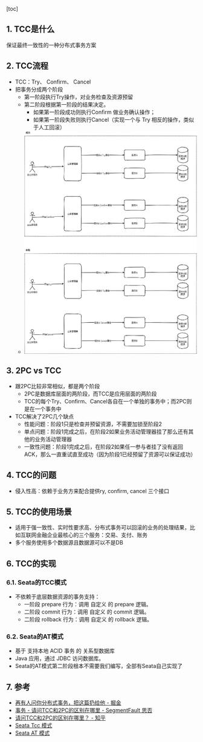 [toc]
 


## 1. TCC是什么
保证最终一致性的一种分布式事务方案

## 2. TCC流程
- TCC：Try、 Confirm、 Cancel
- 把事务分成两个阶段
    - 第一阶段执行Try操作，对业务检查及资源预留
    - 第二阶段根据第一阶段的结果决定。
        - 如果第一阶段成功则执行Conﬁrm 做业务确认操作；
        - 如果第一阶段失败则执行Cancel（实现一个与 Try 相反的操作，类似于人工回滚）
    - ![TCC](https://raw.githubusercontent.com/TDoct/images/master/1622647861_20210602233054622_16384.png)
## 3. 2PC vs TCC
- 跟2PC比较非常相似，都是两个阶段
    - 2PC是数据库层面的两阶段，而TCC是应用层面的两阶段
    - TCC的每个Try、Confirm、Cancel各自在一个单独的事务中；而2PC则是在一个事务中
- TCC解决了2PC几个缺点
    - 性能问题：阶段1只是检查并预留资源，不需要加锁至阶段2
    - 单点问题：阶段1完成之后，在阶段2如果业务活动管理器挂了那么还有其他的业务活动管理器
    - 一致性问题：阶段1完成之后，在阶段2如果任一参与者挂了没有返回ACK，那么一直重试直至成功（因为阶段1已经预留了资源可以保证成功）
## 4. TCC的问题

- 侵入性高：依赖于业务方来配合提供ry, confirm, cancel 三个接口
## 5. TCC的使用场景
- 适用于强一致性、实时性要求高、分布式事务可以回滚的业务的处理结果，比如互联网金融企业最核心的三个服务：交易、支付、账务
- 多个服务使用多个数据源且数据源可以不是DB

## 6. TCC的实现
### 6.1. Seata的TCC模式

- 不依赖于底层数据资源的事务支持：
    - 一阶段 prepare 行为：调用 自定义 的 prepare 逻辑。
    - 二阶段 commit 行为：调用 自定义 的 commit 逻辑。
    - 二阶段 rollback 行为：调用 自定义 的 rollback 逻辑。
### 6.2. Seata的AT模式

- 基于 支持本地 ACID 事务 的 关系型数据库
- Java 应用，通过 JDBC 访问数据库。
- Seata的AT模式第二阶段根本不需要我们编写，全部有Seata自己实现了

## 7. 参考
- [再有人问你分布式事务，把这篇扔给他 \- 掘金](https://juejin.im/post/5b5a0bf9f265da0f6523913b#heading-15)
- [事务 \- 请问TCC和2PC的区别在哪里 \- SegmentFault 思否](https://segmentfault.com/q/1010000015277647)
- [请问TCC和2PC的区别在哪里？ \- 知乎](https://www.zhihu.com/question/280888550)
- [Seata Tcc 模式](http://seata.io/zh-cn/docs/dev/mode/tcc-mode.html)
- [Seata AT 模式](http://seata.io/zh-cn/docs/dev/mode/at-mode.html)